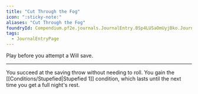```yaml
---
title: "Cut Through the Fog"
icon: ":sticky-note:"
aliases: "Cut Through the Fog"
foundryId: Compendium.pf2e.journals.JournalEntry.BSp4LUSaOmUyjBko.JournalEntryPage.eZUSi5q5NnEvCDEk
tags:
  - JournalEntryPage
---
```

Play before you attempt a Will save.

* * *

You succeed at the saving throw without needing to roll. You gain the [[Conditions/Stupefied|Stupefied 1]] condition, which lasts until the next time you get a full night's rest.